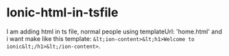 # Ionic-html-in-tsfile
I am adding html in ts file, normal people using templateUrl: 'home.html' and i want make like this template: `&lt;ion-content>&lt;h1>Welcome to ionic&lt;/h1>&lt;/ion-content>`.
